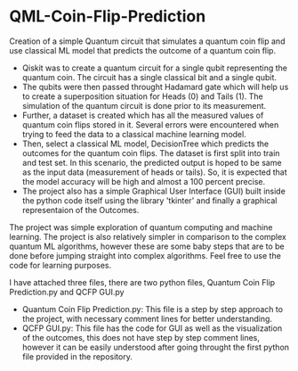 # QML-Coin-Flip-Prediction
Creation of a simple Quantum circuit that simulates a quantum coin flip and use classical ML model that predicts the outcome of a quantum coin flip. 

- Qiskit was to create a quantum circuit for a single qubit representing the quantum coin. The circuit has a single classical bit and a single qubit. 
- The qubits were then passed throught Hadamard gate which will help us to create a superposition situation for Heads (0) and Tails (1). The simulation of the quantum circuit is done prior to its measurement.
- Further, a dataset is created which has all the measured values of quantum coin flips stored in it. Several errors were encountered when trying to feed the data to a classical machine learning model.
- Then, select a classical ML model, DecisionTree which predicts the outcomes for the quantum coin flips. The dataset is first split into train and test set. In this scenario, the predicted output is hoped to be same as the input data (measurement of heads or tails). So, it is expected that the model accuracy will be high and almost a 100 percent precise.
- The project also has a simple Graphical User Interface (GUI) built inside the python code itself using the library 'tkinter' and finally a graphical representaion of the Outcomes.

The project was simple exploration of quantum computing and machine learning. The project is also relatively simpler in comparison to the complex quantum ML algorithms, however these are some baby steps that are to be done before jumping straight into complex algorithms. Feel free to use the code for learning purposes. 

I have attached three files, there are two python files, Quantum Coin Flip Prediction.py and QCFP GUI.py 
- Quantum Coin Flip Prediction.py: This file is a step by step approach to the project, with necessary comment lines for better understanding.
- QCFP GUI.py: This file has the code for GUI as well as the visualization of the outcomes, this does not have step by step comment lines, however it can be easily understood after going throught the first python file provided in the repository.
